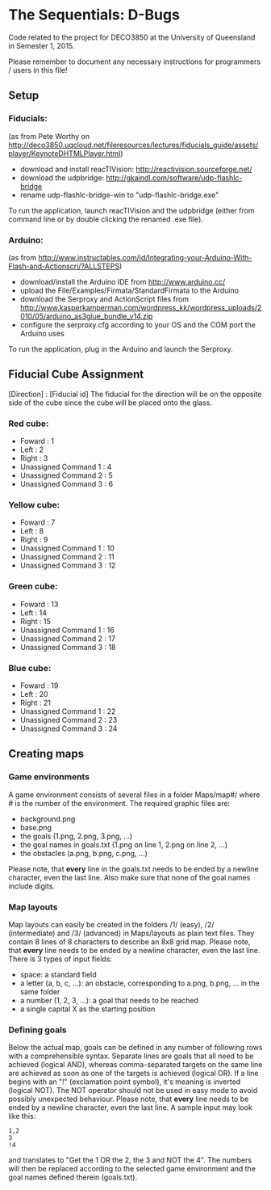 # The Sequentials: D-Bugs
Code related to the project for DECO3850 at the University of Queensland in Semester 1, 2015.

Please remember to document any necessary instructions for programmers / users in this file!

## Setup
### Fiducials:
(as from Pete Worthy on http://deco3850.uqcloud.net/fileresources/lectures/fiducials_guide/assets/player/KeynoteDHTMLPlayer.html)
* download and install reacTIVision: http://reactivision.sourceforge.net/
* download the udpbridge: http://gkaindl.com/software/udp-flashlc-bridge
* rename udp-flashlc-bridge-win to "udp-flashlc-bridge.exe"

To run the application, launch reacTIVision and the udpbridge (either from command line or by double clicking the renamed .exe file).

### Arduino:
(as from http://www.instructables.com/id/Integrating-your-Arduino-With-Flash-and-Actionscri/?ALLSTEPS)
* download/install the Arduino IDE from http://www.arduino.cc/
* upload the File/Examples/Firmata/StandardFirmata to the Arduino
* download the Serproxy and ActionScript files from http://www.kasperkamperman.com/wordpress_kk/wordpress_uploads/2010/05/arduino_as3glue_bundle_v14.zip
* configure the serproxy.cfg according to your OS and the COM port the Arduino uses

To run the application, plug in the Arduino and launch the Serproxy.

## Fiducial Cube Assignment
[Direction] : [Fiducial id] 
The fiducial for the direction will be on the opposite side of the cube since the cube will be placed onto the glass.


### Red cube:
- Foward : 1
- Left : 2
- Right : 3
- Unassigned Command 1 : 4
- Unassigned Command 2 : 5
- Unassigned Command 3 : 6

### Yellow cube:
- Foward : 7
- Left : 8
- Right : 9
- Unassigned Command 1 : 10
- Unassigned Command 2 : 11
- Unassigned Command 3 : 12

### Green cube:
- Foward : 13
- Left : 14
- Right : 15
- Unassigned Command 1 : 16
- Unassigned Command 2 : 17
- Unassigned Command 3 : 18

### Blue cube:
- Foward : 19
- Left : 20
- Right : 21
- Unassigned Command 1 : 22
- Unassigned Command 2 : 23
- Unassigned Command 3 : 24

## Creating maps
### Game environments
A game environment consists of several files in a folder Maps/map#/ where # is the number of the environment. The required graphic files are:
* background.png
* base.png
* the goals (1.png, 2.png, 3.png, ...)
* the goal names in goals.txt (1.png on line 1, 2.png on line 2, ...)
* the obstacles (a.png, b.png, c.png, ...)

Please note, that __every__ line in the goals.txt needs to be ended by a newline character, even the last line. Also make sure that none of the goal names include digits.

### Map layouts
Map layouts can easily be created in the folders /1/ (easy), /2/ (intermediate) and /3/ (advanced) in Maps/layouts as plain text files. They contain 8 lines of 8 characters to describe an 8x8 grid map. Please note, that __every__ line needs to be ended by a newline character, even the last line. There is 3 types of input fields:
* space: a standard field
* a letter (a, b, c, ...): an obstacle, corresponding to a.png, b.png, ... in the same folder
* a number (1, 2, 3, ...): a goal that needs to be reached
* a single capital X as the starting position

### Defining goals
Below the actual map, goals can be defined in any number of following rows with a comprehensible syntax. Separate lines are goals that all need to be achieved (logical AND), whereas comma-separated targets on the same line are achieved as soon as one of the targets is achieved (logical OR). If a line begins with an "!" (exclamation point symbol), it's meaning is inverted (logical NOT). The NOT operator should not be used in easy mode to avoid possibly unexpected behaviour. Please note, that __every__ line needs to be ended by a newline character, even the last line. A sample input may look like this:

```
1,2
3
!4
```

and translates to "Get the 1 OR the 2, the 3 and NOT the 4". The numbers will then be replaced according to the selected game environment and the goal names defined therein (goals.txt).
